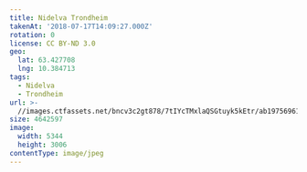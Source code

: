 ```yaml
---
title: Nidelva Trondheim
takenAt: '2018-07-17T14:09:27.000Z'
rotation: 0
license: CC BY-ND 3.0
geo:
  lat: 63.427708
  lng: 10.384713
tags:
  - Nidelva
  - Trondheim
url: >-
  //images.ctfassets.net/bncv3c2gt878/7tIYcTMxlaQSGtuyk5kEtr/ab19756961f12da2ce5a57cb857f2c34/nidelva-trondheim_28923056737_o
size: 4642597
image:
  width: 5344
  height: 3006
contentType: image/jpeg
---
```


